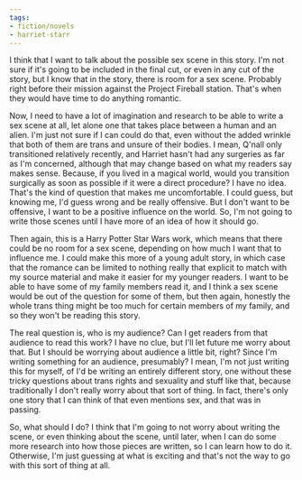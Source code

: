 ```yaml
---
tags:
- fiction/novels
- harriet-starr
---
```


I think that I want to talk about the possible sex scene in this story.
I'm not sure if it's going to be included in the final cut, or even in
any cut of the story, but I know that in the story, there is room for a
sex scene. Probably right before their mission against the Project
Fireball station. That's when they would have time to do anything
romantic.

Now, I need to have a lot of imagination and research to be able to
write a sex scene at all, let alone one that takes place between a human
and an alien. I'm just not sure if I can could do that, even without the
added wrinkle that both of them are trans and unsure of their bodies. I
mean, Q'nall only transitioned relatively recently, and Harriet hasn't
had any surgeries as far as I'm concerned, although that may change
based on what my readers say makes sense. Because, if you lived in a
magical world, would you transition surgically as soon as possible if it
were a direct procedure? I have no idea. That's the kind of question
that makes me uncomfortable. I could guess, but knowing me, I'd guess
wrong and be really offensive. But I don't want to be offensive, I want
to be a positive influence on the world. So, I'm not going to write
those scenes until I have more of an idea of how it should go.

Then again, this is a Harry Potter Star Wars work, which means that
there could be no room for a sex scene, depending on how much I want
that to influence me. I could make this more of a young adult story, in
which case that the romance can be limited to nothing really that
explicit to match with my source material and make it easier for my
younger readers. I want to be able to have some of my family members
read it, and I think a sex scene would be out of the question for some
of them, but then again, honestly the whole trans thing might be too
much for certain members of my family, and so they won't be reading this
story.

The real question is, who is my audience? Can I get readers from that
audience to read this work? I have no clue, but I'll let future me worry
about that. But I should be worrying about audience a little bit, right?
Since I'm writing something for an audience, presumably? I mean, I'm not
just writing this for myself, of I'd be writing an entirely different
story, one without these tricky questions about trans rights and
sexuality and stuff like that, because traditionally I don't really
worry about that sort of thing. In fact, there's only one story that I
can think of that even mentions sex, and that was in passing.

So, what should I do? I think that I'm going to not worry about writing
the scene, or even thinking about the scene, until later, when I can do
some more research into how those pieces are written, so I can learn how
to do it. Otherwise, I'm just guessing at what is exciting and that's
not the way to go with this sort of thing at all.

